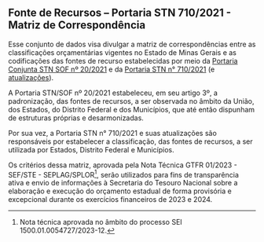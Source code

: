 ## Fonte de Recursos – Portaria STN 710/2021 - Matriz de Correspondência

Esse conjunto de dados visa divulgar a matriz de correspondências entre as classificações orçamentárias vigentes no Estado de Minas Gerais e as codificações das fontes de recurso estabelecidas por meio da [Portaria Conjunta STN SOF nº 20/2021](https://www.in.gov.br/en/web/dou/-/portaria-conjunta-stn/sof-n-20-de-23-de-fevereiro-de-2021-304861747) e da [Portaria STN n° 710/2021](https://www.in.gov.br/en/web/dou/-/portaria-n-710-de-25-de-fevereiro-de-2021-305389863) (e [atualizações](https://www.gov.br/tesouronacional/pt-br/contabilidade-e-custos/federacao/fonte-ou-destinacao-de-recursos)).

A Portaria STN/SOF nº 20/2021 estabeleceu, em seu artigo 3º, a padronização, das fontes de recursos, a ser observada no âmbito da União, dos Estados, do Distrito Federal e dos Municípios, que até então dispunham de estruturas próprias e desarmonizadas.

Por sua vez, a Portaria STN n° 710/2021 e suas atualizações são responsáveis por estabelecer a classificação, das fontes de recursos, a ser utilizada por Estados, Distrito Federal e Municípios.

Os critérios dessa matriz, aprovada pela Nota Técnica GTFR 01/2023 - SEF/STE - SEPLAG/SPLOR[^20230914T101952], serão utilizados para fins de transparência ativa e envio de informações à Secretaria do Tesouro Nacional sobre a elaboração e execução do orçamento estadual de forma provisória e excepcional durante os exercícios financeiros de 2023 e 2024.

[^20230914T101952]: Nota técnica aprovada no âmbito do processo SEI 1500.01.0054727/2023-12.
